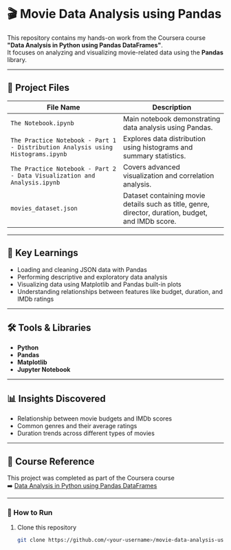 # 🎬 Movie Data Analysis using Pandas

This repository contains my hands-on work from the Coursera course **"Data Analysis in Python using Pandas DataFrames"**.  
It focuses on analyzing and visualizing movie-related data using the **Pandas** library.

---

## 📂 Project Files

| File Name | Description |
|------------|-------------|
| `The Notebook.ipynb` | Main notebook demonstrating data analysis using Pandas. |
| `The Practice Notebook - Part 1 - Distribution Analysis using Histograms.ipynb` | Explores data distribution using histograms and summary statistics. |
| `The Practice Notebook - Part 2 - Data Visualization and Analysis.ipynb` | Covers advanced visualization and correlation analysis. |
| `movies_dataset.json` | Dataset containing movie details such as title, genre, director, duration, budget, and IMDb score. |

---

## 🧠 Key Learnings

- Loading and cleaning JSON data with Pandas  
- Performing descriptive and exploratory data analysis  
- Visualizing data using Matplotlib and Pandas built-in plots  
- Understanding relationships between features like budget, duration, and IMDb ratings

---

## 🛠 Tools & Libraries

- **Python**
- **Pandas**
- **Matplotlib**
- **Jupyter Notebook**

---

## 📊 Insights Discovered
- Relationship between movie budgets and IMDb scores  
- Common genres and their average ratings  
- Duration trends across different types of movies  

---

## 📘 Course Reference
This project was completed as part of the Coursera course  
➡️ [Data Analysis in Python using Pandas DataFrames](https://www.coursera.org/learn/data-analysis-in-python-using-pandas-dataframes)

---

### 🏁 How to Run
1. Clone this repository  
   ```bash
   git clone https://github.com/<your-username>/movie-data-analysis-using-pandas.git
